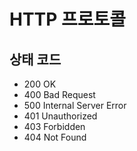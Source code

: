 # HTTP 프로토콜

## 상태 코드

- 200 OK
- 400 Bad Request
- 500 Internal Server Error
- 401 Unauthorized
- 403 Forbidden
- 404 Not Found
